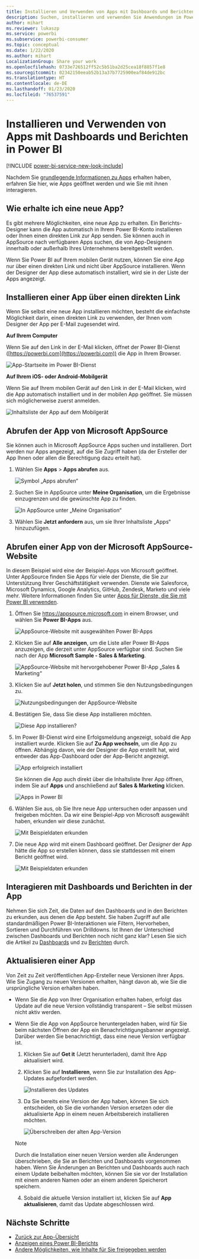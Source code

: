 ```yaml
---
title: Installieren und Verwenden von Apps mit Dashboards und Berichten in Power BI
description: Suchen, installieren und verwenden Sie Anwendungen im Power BI-Dienst.
author: mihart
ms.reviewer: lukaszp
ms.service: powerbi
ms.subservice: powerbi-consumer
ms.topic: conceptual
ms.date: 1/22/2020
ms.author: mihart
LocalizationGroup: Share your work
ms.openlocfilehash: 0733e726512ff52c5b51ba2d25cea18f8857f1e8
ms.sourcegitcommit: 02342150eeab52b13a37b7725900eaf84de912bc
ms.translationtype: HT
ms.contentlocale: de-DE
ms.lasthandoff: 01/23/2020
ms.locfileid: "76537591"
---
```

# <a name="install-and-use-apps-with-dashboards-and-reports-in-power-bi"></a>Installieren und Verwenden von Apps mit Dashboards und Berichten in Power BI

[!INCLUDE [power-bi-service-new-look-include](../includes/power-bi-service-new-look-include.md)]

Nachdem Sie [grundlegende Informationen zu Apps](end-user-apps.md) erhalten haben, erfahren Sie hier, wie Apps geöffnet werden und wie Sie mit ihnen interagieren. 

## <a name="ways-to-get-a-new-app"></a>Wie erhalte ich eine neue App?
Es gibt mehrere Möglichkeiten, eine neue App zu erhalten. Ein Berichts-Designer kann die App automatisch in Ihrem Power BI-Konto installieren oder Ihnen einen direkten Link zur App senden. Sie können auch in AppSource nach verfügbaren Apps suchen, die von App-Designern innerhalb oder außerhalb Ihres Unternehmens bereitgestellt werden. 

Wenn Sie Power BI auf Ihrem mobilen Gerät nutzen, können Sie eine App nur über einen direkten Link und nicht über AppSource installieren. Wenn der Designer der App diese automatisch installiert, wird sie in der Liste der Apps angezeigt.

## <a name="install-an-app-from-a-direct-link"></a>Installieren einer App über einen direkten Link
Wenn Sie selbst eine neue App installieren möchten, besteht die einfachste Möglichkeit darin, einen direkten Link zu verwenden, der Ihnen vom Designer der App per E-Mail zugesendet wird.  

**Auf Ihrem Computer** 

Wenn Sie auf den Link in der E-Mail klicken, öffnet der Power BI-Dienst ([https://powerbi.com](https://powerbi.com)) die App in Ihrem Browser. 

![App-Startseite im Power BI-Dienst](./media/end-user-app-view/power-bi-app-from-link.png)

**Auf Ihrem iOS- oder Android-Mobilgerät** 

Wenn Sie auf Ihrem mobilen Gerät auf den Link in der E-Mail klicken, wird die App automatisch installiert und in der mobilen App geöffnet. Sie müssen sich möglicherweise zuerst anmelden. 

![Inhaltsliste der App auf dem Mobilgerät](./media/end-user-app-view/power-bi-ios.png)

## <a name="get-the-app-from-microsoft-appsource"></a>Abrufen der App von Microsoft AppSource
Sie können auch in Microsoft AppSource Apps suchen und installieren. Dort werden nur Apps angezeigt, auf die Sie Zugriff haben (da der Ersteller der App Ihnen oder allen die Berechtigung dazu erteilt hat).

1. Wählen Sie **Apps**  > **Apps abrufen** aus. 
   
    ![Symbol „Apps abrufen“](./media/end-user-app-view/power-bi-get-app2.png)    
2. Suchen Sie in AppSource unter **Meine Organisation**, um die Ergebnisse einzugrenzen und die gewünschte App zu finden.
   
    ![In AppSource unter „Meine Organisation“](./media/end-user-app-view/power-bi-opportunity-app.png)
3. Wählen Sie **Jetzt anfordern** aus, um sie Ihrer Inhaltsliste „Apps“ hinzuzufügen. 

## <a name="get-an-app-from-the-microsoft-appsource-website"></a>Abrufen einer App von der Microsoft AppSource-Website 

In diesem Beispiel wird eine der Beispiel-Apps von Microsoft geöffnet. Unter AppSource finden Sie Apps für viele der Dienste, die Sie zur Unterstützung Ihrer Geschäftstätigkeit verwenden.  Dienste wie Salesforce, Microsoft Dynamics, Google Analytics, GitHub, Zendesk, Marketo und viele mehr. Weitere Informationen finden Sie unter [Apps für Dienste, die Sie mit Power BI verwenden](../service-connect-to-services.md). 

1. Öffnen Sie https://appsource.microsoft.com in einem Browser, und wählen Sie **Power BI-Apps** aus.

    ![AppSource-Website mit ausgewählten Power BI-Apps  ](./media/end-user-apps/power-bi-appsource.png)


2. Klicken Sie auf **Alle anzeigen**, um die Liste aller Power BI-Apps anzuzeigen, die derzeit unter AppSource verfügbar sind. Suchen Sie nach der App **Microsoft Sample - Sales & Marketing**.

    ![AppSource-Website mit hervorgehobener Power BI-App „Sales & Marketing“  ](./media/end-user-apps/power-bi-appsource-samples.png)

3. Klicken Sie auf **Jetzt holen**, und stimmen Sie den Nutzungsbedingungen zu.

    ![Nutzungsbedingungen der AppSource-Website ](./media/end-user-apps/power-bi-permission.png)


4. Bestätigen Sie, dass Sie diese App installieren möchten.

    ![Diese App installieren?  ](./media/end-user-apps/power-bi-app-install.png)

5. Im Power BI-Dienst wird eine Erfolgsmeldung angezeigt, sobald die App installiert wurde. Klicken Sie auf **Zu App wechseln**, um die App zu öffnen. Abhängig davon, wie der Designer die App erstellt hat, wird entweder das App-Dashboard oder der App-Bericht angezeigt.

    ![App erfolgreich installiert ](./media/end-user-apps/power-bi-app-ready.png)

    Sie können die App auch direkt über die Inhaltsliste Ihrer App öffnen, indem Sie auf **Apps** und anschließend auf **Sales & Marketing** klicken.

    ![Apps in Power BI](./media/end-user-apps/power-bi-apps.png)


6. Wählen Sie aus, ob Sie Ihre neue App untersuchen oder anpassen und freigeben möchten. Da wir eine Beispiel-App von Microsoft ausgewählt haben, erkunden wir diese zunächst. 

    ![Mit Beispieldaten erkunden](./media/end-user-apps/power-bi-explore.png)

7.  Die neue App wird mit einem Dashboard geöffnet. Der *Designer* der App hätte die App so erstellen können, dass sie stattdessen mit einem Bericht geöffnet wird.  

    ![Mit Beispieldaten erkunden](./media/end-user-apps/power-bi-new-app.png)


## <a name="interact-with-the-dashboards-and-reports-in-the-app"></a>Interagieren mit Dashboards und Berichten in der App
Nehmen Sie sich Zeit, die Daten auf den Dashboards und in den Berichten zu erkunden, aus denen die App besteht. Sie haben Zugriff auf alle standardmäßigen Power BI-Interaktionen wie Filtern, Hervorheben, Sortieren und Durchführen von Drilldowns.  Ist Ihnen der Unterschied zwischen Dashboards und Berichten noch nicht ganz klar?  Lesen Sie sich die Artikel zu [Dashboards](end-user-dashboards.md) und zu [Berichten](end-user-reports.md) durch.  

## <a name="update-an-app"></a>Aktualisieren einer App 

Von Zeit zu Zeit veröffentlichen App-Ersteller neue Versionen ihrer Apps. Wie Sie Zugang zu neuen Versionen erhalten, hängt davon ab, wie Sie die ursprüngliche Version erhalten haben. 

* Wenn Sie die App von Ihrer Organisation erhalten haben, erfolgt das Update auf die neue Version vollständig transparent – Sie selbst müssen nicht aktiv werden. 

* Wenn Sie die App von AppSource heruntergeladen haben, wird für Sie beim nächsten Öffnen der App ein Benachrichtigungsbanner angezeigt. Darüber werden Sie benachrichtigt, dass eine neue Version verfügbar ist. 

    1. Klicken Sie auf **Get it** (Jetzt herunterladen), damit Ihre App aktualisiert wird.  

        <!--![App update notification](./media/end-user-app-view/power-bi-new-app-version-notification.png) -->

    2. Klicken Sie auf **Installieren**, wenn Sie zur Installation des App-Updates aufgefordert werden. 

        ![Installieren des Updates](./media/end-user-app-view/power-bi-install.png) 

    3. Da Sie bereits eine Version der App haben, können Sie sich entscheiden, ob Sie die vorhanden Version ersetzen oder die aktualisierte App in einem neuen Arbeitsbereich installieren möchten.   

        ![Überschreiben der alten App-Version](./media/end-user-app-view/power-bi-already-installed.png) 


    > [!NOTE] 
    > Durch die Installation einer neuen Version werden alle Änderungen überschrieben, die Sie an Berichten und Dashboards vorgenommen haben. Wenn Sie Änderungen an Berichten und Dashboards auch nach einem Update beibehalten möchten, können Sie sie vor der Installation mit einem anderen Namen oder an einem anderen Speicherort speichern. 

    4. Sobald die aktuelle Version installiert ist, klicken Sie auf **App aktualisieren**, damit das Update abgeschlossen wird. 

    <!--![Update app](./media/end-user-app-view/power-bi-new-app-version-update-app.png) -->


## <a name="next-steps"></a>Nächste Schritte
* [Zurück zur App-Übersicht](end-user-apps.md)
* [Anzeigen eines Power BI-Berichts](end-user-report-open.md)
* [Andere Möglichkeiten, wie Inhalte für Sie freigegeben werden](end-user-shared-with-me.md)
